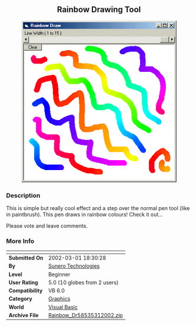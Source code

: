 ﻿<div align="center">

## Rainbow Drawing Tool

<img src="PIC20023182407920.gif">
</div>

### Description

This is simple but really cool effect and a step over the normal pen tool (like in paintbrush). This pen draws in rainbow colours! Check it out...

Please vote and leave comments.
 
### More Info
 


<span>             |<span>
---                |---
**Submitted On**   |2002-03-01 18:30:28
**By**             |[Sunero Technologies](https://github.com/Planet-Source-Code/PSCIndex/blob/master/ByAuthor/sunero-technologies.md)
**Level**          |Beginner
**User Rating**    |5.0 (10 globes from 2 users)
**Compatibility**  |VB 6\.0
**Category**       |[Graphics](https://github.com/Planet-Source-Code/PSCIndex/blob/master/ByCategory/graphics__1-46.md)
**World**          |[Visual Basic](https://github.com/Planet-Source-Code/PSCIndex/blob/master/ByWorld/visual-basic.md)
**Archive File**   |[Rainbow\_Dr58535312002\.zip](https://github.com/Planet-Source-Code/sunero-technologies-rainbow-drawing-tool__1-32218/archive/master.zip)








